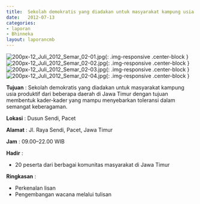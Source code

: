 ```yaml
---	
title: 	Sekolah demokratis yang diadakan untuk masyarakat kampung usia produktif dari beberapa daerah di Jawa Timur dengan tujuan membentuk kader-kader yang mampu menyebarkan toleransi dalam semangat keberagaman.
date: 	2012-07-13
categories:	
- laporan	
- Bhinneka	
layout: laporancmb	
---	
```

	
![200px-12_Juli_2012_Semar_02-01.jpg](/uploads/200px-12_Juli_2012_Semar_02-01.jpg){: .img-responsive .center-block }
![200px-12_Juli_2012_Semar_02-02.jpg](/uploads/200px-12_Juli_2012_Semar_02-02.jpg){: .img-responsive .center-block }
![200px-12_Juli_2012_Semar_02-03.jpg](/uploads/200px-12_Juli_2012_Semar_02-03.jpg){: .img-responsive .center-block }
![200px-12_Juli_2012_Semar_02-04.jpg](/uploads/200px-12_Juli_2012_Semar_02-04.jpg){: .img-responsive .center-block }

	
**Tujuan** :	Sekolah demokratis yang diadakan untuk masyarakat kampung usia produktif dari beberapa daerah di Jawa Timur dengan tujuan membentuk kader-kader yang mampu menyebarkan toleransi dalam semangat keberagaman.
	
**Lokasi** :	Dusun Sendi, Pacet
	
**Alamat** : 	Jl. Raya Sendi, Pacet, Jawa Timur
	
**Jam** :	09.00–22.00 WIB
	
**Hadir** :	
*	20 peserta dari berbagai komunitas masyarakat di Jawa Timur

**Ringkasan** :	
*	Perkenalan lisan
*	Pengembangan wacana melalui tulisan
